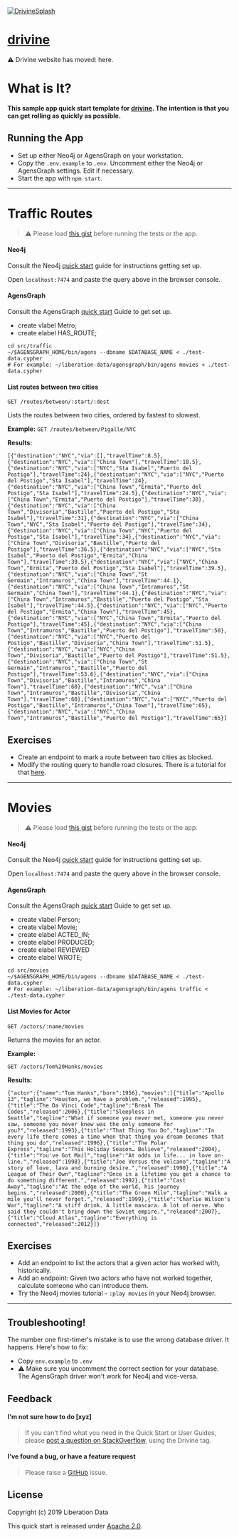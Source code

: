 <a href="https://liberation-data.github.io/drivine/"> ![DrivineSplash](https://raw.githubusercontent.com/liberation-data/drivine/master/docs/images/splash.jpg)</a>
# <a href="https://liberation-data.github.io/drivine/">drivine</a>  

⚠️ Drivine website has moved: here.

# What is It?

**This sample app quick start template for [drivine](https://liberation-data.github.io/drivine/). The intention is that you can get rolling as quickly as possible.**

## Running the App 

* Set up either Neo4j or AgensGraph on your workstation. 
* Copy the `.env.example` to `.env`. Uncomment either the Neo4j or AgensGraph settings. Edit if necessary. 
* Start the app with `npm start`. 

----

# Traffic Routes

> :warning: Please load [this gist](https://github.com/liberation-data/drivine-inspiration/blob/master/src/traffic/test-data.cypher) before running the tests or the app. 

#### Neo4j

Consult the Neo4j <a href="https://neo4j.com/developer/get-started/">quick start</a> guide for instructions getting set up. 

Open `localhost:7474` and paste the query above in the browser console. 

#### AgensGraph

Consult the AgensGraph <a href="https://bitnine.net/documentations/quick-guide-1-3.html">quick start</a> Guide to get set up.

* create vlabel Metro;
* create elabel HAS_ROUTE;

```
cd src/traffic
~/$AGENSGRAPH_HOME/bin/agens --dbname $DATABASE_NAME < ./test-data.cypher
# For example: ~/liberation-data/agensgraph/bin/agens movies < ./test-data.cypher
```

#### List routes between two cities

`GET /routes/between/:start/:dest`

Lists the routes between two cities, ordered by fastest to slowest. 

**Example:** 
`GET /routes/between/Pigalle/NYC`

**Results:**
```
[{"destination":"NYC","via":[],"travelTime":8.5},{"destination":"NYC","via":["China Town"],"travelTime":18.5},{"destination":"NYC","via":["NYC","Sta Isabel","Puerto del Postigo"],"travelTime":24},{"destination":"NYC","via":["NYC","Puerto del Postigo","Sta Isabel"],"travelTime":24},{"destination":"NYC","via":["China Town","Ermita","Puerto del Postigo","Sta Isabel"],"travelTime":24.5},{"destination":"NYC","via":["China Town","Ermita","Puerto del Postigo"],"travelTime":30},{"destination":"NYC","via":["China Town","Divisoria","Bastille","Puerto del Postigo","Sta Isabel"],"travelTime":31},{"destination":"NYC","via":["China Town","NYC","Sta Isabel","Puerto del Postigo"],"travelTime":34},{"destination":"NYC","via":["China Town","NYC","Puerto del Postigo","Sta Isabel"],"travelTime":34},{"destination":"NYC","via":["China Town","Divisoria","Bastille","Puerto del Postigo"],"travelTime":36.5},{"destination":"NYC","via":["NYC","Sta Isabel","Puerto del Postigo","Ermita","China Town"],"travelTime":39.5},{"destination":"NYC","via":["NYC","China Town","Ermita","Puerto del Postigo","Sta Isabel"],"travelTime":39.5},{"destination":"NYC","via":["China Town","St Germain","Intramuros","China Town"],"travelTime":44.1},{"destination":"NYC","via":["China Town","Intramuros","St Germain","China Town"],"travelTime":44.1},{"destination":"NYC","via":["China Town","Intramuros","Bastille","Puerto del Postigo","Sta Isabel"],"travelTime":44.5},{"destination":"NYC","via":["NYC","Puerto del Postigo","Ermita","China Town"],"travelTime":45},{"destination":"NYC","via":["NYC","China Town","Ermita","Puerto del Postigo"],"travelTime":45},{"destination":"NYC","via":["China Town","Intramuros","Bastille","Puerto del Postigo"],"travelTime":50},{"destination":"NYC","via":["NYC","Puerto del Postigo","Bastille","Divisoria","China Town"],"travelTime":51.5},{"destination":"NYC","via":["NYC","China Town","Divisoria","Bastille","Puerto del Postigo"],"travelTime":51.5},{"destination":"NYC","via":["China Town","St Germain","Intramuros","Bastille","Puerto del Postigo"],"travelTime":53.6},{"destination":"NYC","via":["China Town","Divisoria","Bastille","Intramuros","China Town"],"travelTime":60},{"destination":"NYC","via":["China Town","Intramuros","Bastille","Divisoria","China Town"],"travelTime":60},{"destination":"NYC","via":["NYC","Puerto del Postigo","Bastille","Intramuros","China Town"],"travelTime":65},{"destination":"NYC","via":["NYC","China Town","Intramuros","Bastille","Puerto del Postigo"],"travelTime":65}]
```

## Exercises

* Create an endpoint to mark a route between two cities as blocked. 
* Modify the routing query to handle road closures. There is a tutorial for that [here](https://liberation-data.com/saxeburg-series/2018/11/28/rock-n-roll-traffic-routing.html). 

----

# Movies

> :warning: Please load [this gist](https://github.com/liberation-data/drivine-inspiration/blob/master/src/movies/test-data.cypher) before running the tests or the app. 

#### Neo4j

Consult the Neo4j <a href="https://neo4j.com/developer/get-started/">quick start</a> guide for instructions getting set up. 

Open `localhost:7474` and paste the query above in the browser console. 

#### AgensGraph

Consult the AgensGraph <a href="https://bitnine.net/documentations/quick-guide-1-3.html">quick start</a> Guide to get set up. 

* create vlabel Person;
* create vlabel Movie;
* create elabel ACTED_IN;
* create elabel PRODUCED;
* create elabel REVIEWED
* create elabel WROTE;

```
cd src/movies
~/$AGENSGRAPH_HOME/bin/agens --dbname $DATABASE_NAME < ./test-data.cypher
# For example: ~/liberation-data/agensgraph/bin/agens traffic < ./test-data.cypher
```

#### List Movies for Actor

`GET /actors/:name/movies` 

Returns the movies for an actor. 

**Example:** 

`GET /actors/Tom%20Hanks/movies` 

**Results:**
```
{"actor":{"name":"Tom Hanks","born":1956},"movies":[{"title":"Apollo 13","tagline":"Houston, we have a problem.","released":1995},{"title":"The Da Vinci Code","tagline":"Break The Codes","released":2006},{"title":"Sleepless in Seattle","tagline":"What if someone you never met, someone you never saw, someone you never knew was the only someone for you?","released":1993},{"title":"That Thing You Do","tagline":"In every life there comes a time when that thing you dream becomes that thing you do","released":1996},{"title":"The Polar Express","tagline":"This Holiday Season… Believe","released":2004},{"title":"You've Got Mail","tagline":"At odds in life... in love on-line.","released":1998},{"title":"Joe Versus the Volcano","tagline":"A story of love, lava and burning desire.","released":1990},{"title":"A League of Their Own","tagline":"Once in a lifetime you get a chance to do something different.","released":1992},{"title":"Cast Away","tagline":"At the edge of the world, his journey begins.","released":2000},{"title":"The Green Mile","tagline":"Walk a mile you'll never forget.","released":1999},{"title":"Charlie Wilson's War","tagline":"A stiff drink. A little mascara. A lot of nerve. Who said they couldn't bring down the Soviet empire.","released":2007},{"title":"Cloud Atlas","tagline":"Everything is connected","released":2012}]}
```

## Exercises 

* Add an endpoint to list the actors that a given actor has worked with, historically. 
* Add an endpoint: Given two actors who have not worked together, calculate someone who can introduce them. 
* Try the Neo4j movies tutorial - `:play movies` in your Neo4j browser. 

----

## Troubleshooting!

The number one first-timer's mistake is to use the wrong database driver. It happens. Here's how to fix: 

* Copy `env.example` to `.env` 
* :warning: Make sure you uncomment the correct section for your database. The AgensGraph driver won't work for Neo4j and vice-versa. 

## Feedback 

#### I'm not sure how to do [xyz]

> If you can't find what you need in the Quick Start or User Guides, please [post a question on StackOverflow](https://stackoverflow.com/questions/tagged/drivine?sort=newest&pageSize=15), using the Drivine tag. 

#### I've found a bug, or have a feature request

> Please raise a <a href="https://github.com/liberation-data/drivine/issues">GitHub</a> issue.


## License

Copyright (c) 2019 Liberation Data

This quick start is released under <a href="https://www.apache.org/licenses/LICENSE-2.0">Apache 2.0</a>.
